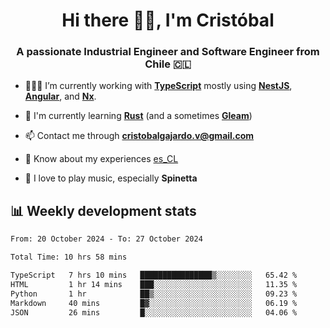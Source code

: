 <h1 align="center">Hi there ✌🏻, I'm Cristóbal</h1>
<h3 align="center">A passionate Industrial Engineer and Software Engineer from Chile 🇨🇱</h3>

- 🧑🏻‍💻 I’m currently working with **[TypeScript](https://www.typescriptlang.org)** mostly using **[NestJS](https://nestjs.com)**, **[Angular](https://angular.io)**, and **[Nx](https://nx.dev)**.

- 🌱 I'm currently learning **[Rust](https://www.rust-lang.org)** (and a sometimes **[Gleam](https://gleam.run/)**)

- 📫 Contact me through **cristobalgajardo.v@gmail.com**

- 📄 Know about my experiences [es_CL](https://bit.ly/cv-cristobal-gajardo)

- 🎸 I love to play music, especially **Spinetta**

## 📊 Weekly development stats

<!--START_SECTION:waka-->

```txt
From: 20 October 2024 - To: 27 October 2024

Total Time: 10 hrs 58 mins

TypeScript   7 hrs 10 mins   ████████████████▒░░░░░░░░   65.42 %
HTML         1 hr 14 mins    ███░░░░░░░░░░░░░░░░░░░░░░   11.35 %
Python       1 hr            ██▒░░░░░░░░░░░░░░░░░░░░░░   09.23 %
Markdown     40 mins         █▓░░░░░░░░░░░░░░░░░░░░░░░   06.19 %
JSON         26 mins         █░░░░░░░░░░░░░░░░░░░░░░░░   04.06 %
```

<!--END_SECTION:waka-->
